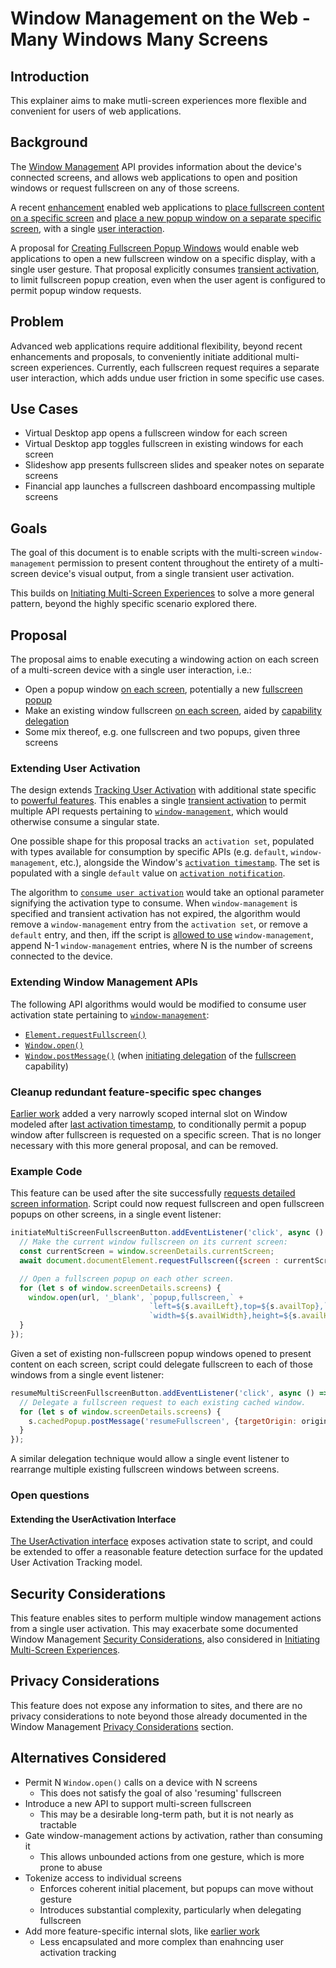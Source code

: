 # Window Management on the Web - Many Windows Many Screens

## Introduction

This explainer aims to make mutli-screen experiences more flexible and convenient for users of web applications.

## Background

The [Window Management](https://github.com/w3c/window-management) API provides information about the device's connected screens, and allows web applications to open and position windows or request fullscreen on any of those screens.

A recent [enhancement](EXPLAINER_initiating_multi_screen_experiences.md) enabled web applications to [place fullscreen content on a specific screen](https://w3c.github.io/window-management/#usage-overview-place-fullscreen-content-on-a-specific-screen) and [place a new popup window on a separate specific screen](https://w3c.github.io/window-management/#usage-overview-place-windows-on-a-specific-screen), with a single [user interaction](https://html.spec.whatwg.org/multipage/interaction.html#tracking-user-activation).

A proposal for [Creating Fullscreen Popup Windows](EXPLAINER_fullscreen_popups.md) would enable web applications to open a new fullscreen window on a specific display, with a single user gesture. That proposal explicitly consumes [transient activation](https://html.spec.whatwg.org/multipage/interaction.html#transient-activation), to limit fullscreen popup creation, even when the user agent is configured to permit popup window requests.

## Problem

Advanced web applications require additional flexibility, beyond recent enhancements and proposals, to conveniently initiate additional multi-screen experiences. Currently, each fullscreen request requires a separate user interaction, which adds undue user friction in some specific use cases.

## Use Cases

* Virtual Desktop app opens a fullscreen window for each screen
* Virtual Desktop app toggles fullscreen in existing windows for each screen
* Slideshow app presents fullscreen slides and speaker notes on separate screens
* Financial app launches a fullscreen dashboard encompassing multiple screens

## Goals

The goal of this document is to enable scripts with the multi-screen `window-management` permission to present content throughout the entirety of a multi-screen device's visual output, from a single transient user activation.

This builds on [Initiating Multi-Screen Experiences](EXPLAINER_initiating_multi_screen_experiences.md) to solve a more general pattern, beyond the highly specific scenario explored there. 

## Proposal

The proposal aims to enable executing a windowing action on each screen of a multi-screen device with a single user interaction, i.e.:
- Open a popup window [on each screen](https://w3c.github.io/window-management/#usage-overview-place-windows-on-a-specific-screen), potentially a new [fullscreen popup](EXPLAINER_fullscreen_popups.md)
- Make an existing window fullscreen [on each screen](https://w3c.github.io/window-management/#usage-overview-place-fullscreen-content-on-a-specific-screen), aided by [capability delegation](https://wicg.github.io/capability-delegation/spec.html#monkey-patch-to-fullscreen)
- Some mix thereof, e.g. one fullscreen and two popups, given three screens

### Extending User Activation

The design extends [Tracking User Activation](https://html.spec.whatwg.org/multipage/interaction.html#tracking-user-activation) with additional state specific to [powerful features](https://w3c.github.io/permissions/#dfn-powerful-feature). This enables a single [transient activation](https://html.spec.whatwg.org/multipage/interaction.html#transient-activation) to permit multiple API requests pertaining to [`window-management`](https://w3c.github.io/window-management/#permissiondef-window-management), which would otherwise consume a singular state.

One possible shape for this proposal tracks an `activation set`, populated with types available for consumption by specific APIs (e.g. `default`, `window-management`, etc.), alongside the Window's [`activation timestamp`](https://html.spec.whatwg.org/multipage/interaction.html#last-activation-timestamp). The set is populated with a single `default` value on [`activation notification`](https://html.spec.whatwg.org/multipage/interaction.html#activation-notification).

The algorithm to [`consume user activation`](https://html.spec.whatwg.org/multipage/interaction.html#consume-user-activation) would take an optional parameter signifying the activation type to consume. When `window-management` is specified and transient activation has not expired, the algorithm would remove a `window-management` entry from the `activation set`, or remove a `default` entry, and then, iff the script is [allowed to use](https://html.spec.whatwg.org/multipage/iframe-embed-object.html#allowed-to-use) `window-management`, append N-1 `window-management` entries, where N is the number of screens connected to the device.

### Extending Window Management APIs

The following API algorithms would would be modified to consume user activation state pertaining to [`window-management`](https://w3c.github.io/window-management/#permissiondef-window-management):
- [`Element.requestFullscreen()`](https://fullscreen.spec.whatwg.org/#dom-element-requestfullscreen)
- [`Window.open()`](https://html.spec.whatwg.org/multipage/nav-history-apis.html#dom-open)
-  [`Window.postMessage()`](https://html.spec.whatwg.org/multipage/web-messaging.html#window-post-message-steps) (when [initiating delegation](https://wicg.github.io/capability-delegation/spec.html#monkey-patch-to-html-initiating-delegation) of the [fullscreen](https://wicg.github.io/capability-delegation/spec.html#monkey-patch-to-html-initiating-delegation) capability)

### Cleanup redundant feature-specific spec changes
[Earlier work](EXPLAINER_initiating_multi_screen_experiences.md) added a very narrowly scoped internal slot on Window modeled after [last activation timestamp](https://html.spec.whatwg.org/multipage/#last-activation-timestamp), to conditionally permit a popup window after fullscreen is requested on a specific screen. That is no longer necessary with this more general proposal, and can be removed.

### Example Code

This feature can be used after the site successfully [requests detailed screen information](https://www.w3.org/TR/window-management/#usage-overview-screen-details). Script could now request fullscreen and open fullscreen popups on other screens, in a single event listener:

```js
initiateMultiScreenFullscreenButton.addEventListener('click', async () => {
  // Make the current window fullscreen on its current screen:
  const currentScreen = window.screenDetails.currentScreen;
  await document.documentElement.requestFullscreen({screen : currentScreen});

  // Open a fullscreen popup on each other screen.
  for (let s of window.screenDetails.screens) {
    window.open(url, '_blank', `popup,fullscreen,` +
                               `left=${s.availLeft},top=${s.availTop},` +
                               `width=${s.availWidth},height=${s.availHeight}`);
  }
});
```

Given a set of existing non-fullscreen popup windows opened to present content on each screen, script could delegate fullscreen to each of those windows from a single event listener:

```js
resumeMultiScreenFullscreenButton.addEventListener('click', async () => {
  // Delegate a fullscreen request to each existing cached window.
  for (let s of window.screenDetails.screens) {
    s.cachedPopup.postMessage('resumeFullscreen', {targetOrigin: origin, delegate: 'fullscreen'});
  }
});
```

A similar delegation technique would allow a single event listener to rearrange multiple existing fullscreen windows between screens.

### Open questions

#### Extending the UserActivation Interface

[The UserActivation interface](https://html.spec.whatwg.org/multipage/interaction.html#the-useractivation-interface) exposes activation state to script, and could be extended to offer a reasonable feature detection surface for the updated User Activation Tracking model.

## Security Considerations

This feature enables sites to perform multiple window management actions from a single user activation. This may exacerbate some documented Window Management [Security Considerations](https://www.w3.org/TR/window-management/#security), also considered in [Initiating Multi-Screen Experiences](EXPLAINER_initiating_multi_screen_experiences.md).

## Privacy Considerations

This feature does not expose any information to sites, and there are no privacy considerations to note beyond those already documented in the Window Management [Privacy Considerations](https://www.w3.org/TR/window-management/#privacy) section.

## Alternatives Considered

- Permit N `Window.open()` calls on a device with N screens
  - This does not satisfy the goal of also 'resuming' fullscreen
- Introduce a new API to support multi-screen fullscreen
  - This may be a desirable long-term path, but it is not nearly as tractable
- Gate window-management actions by activation, rather than consuming it
  - This allows unbounded actions from one gesture, which is more prone to abuse
- Tokenize access to individual screens
  - Enforces coherent initial placement, but popups can move without gesture
  - Introduces substantial complexity, particularly when delegating fullscreen
- Add more feature-specific internal slots, like [earlier work](EXPLAINER_initiating_multi_screen_experiences.md)
  - Less encapsulated and more complex than enahncing user activation tracking
